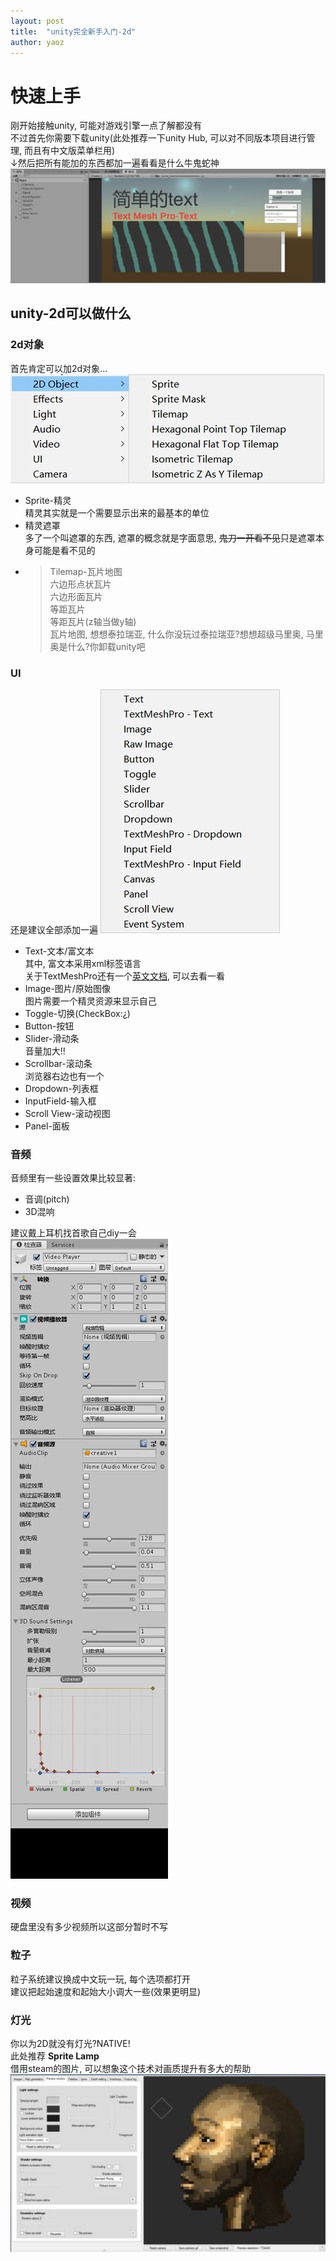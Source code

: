 ```yaml
---  
layout: post  
title:  "unity完全新手入门-2d"  
author: yaoz  
---  
```

  
# 快速上手  
刚开始接触unity, 可能对游戏引擎一点了解都没有  
不过首先你需要下载unity(此处推荐一下unity Hub, 可以对不同版本项目进行管理, 而且有中文版菜单栏用)  
↓然后把所有能加的东西都加一遍看看是什么牛鬼蛇神  
![image](pic/unity-demo.jpg)  
  
## unity-2d可以做什么  
  
### 2d对象  
首先肯定可以加2d对象...  
![image](pic/unity-2d.jpg)
  
- Sprite-精灵  
  精灵其实就是一个需要显示出来的最基本的单位  
- 精灵遮罩  
  多了一个叫遮罩的东西, 遮罩的概念就是字面意思, ~~鬼刀一开看不见~~只是遮罩本身可能是看不见的
- > Tilemap-瓦片地图  
  > 六边形点状瓦片  
  > 六边形面瓦片  
  > 等距瓦片  
  > 等距瓦片(z轴当做y轴)  
  瓦片地图, 想想泰拉瑞亚, 什么你没玩过泰拉瑞亚?想想超级马里奥, 马里奥是什么?你卸载unity吧  
  
### UI  
还是建议全部添加一遍
![image](pic/unity-UI.jpg)
  
- Text-文本/富文本  
  其中, 富文本采用xml标签语言  
  关于TextMeshPro还有一个[英文文档](http://digitalnativestudios.com/textmeshpro/docs/), 可以去看一看  
- Image-图片/原始图像  
  图片需要一个精灵资源来显示自己  
- Toggle-切换(CheckBox:¿)  
- Button-按钮  
- Slider-滑动条  
  音量加大!!  
- Scrollbar-滚动条  
  浏览器右边也有一个
- Dropdown-列表框  
- InputField-输入框  
- Scroll View-滚动视图  
- Panel-面板  
  
### 音频  
音频里有一些设置效果比较显著:  
  
- 音调(pitch)  
- 3D混响  
  
建议戴上耳机找首歌自己diy一会  
![image](pic/unity-audio.jpg)  
  
### 视频  
硬盘里没有多少视频所以这部分暂时不写  

### 粒子  
粒子系统建议换成中文玩一玩, 每个选项都打开  
建议把起始速度和起始大小调大一些(效果更明显)  

### 灯光  
你以为2D就没有灯光?NATIVE!  
此处推荐 **Sprite Lamp**  
借用steam的图片, 可以想象这个技术对画质提升有多大的帮助  
![image](pic/unity-light.jpg)  